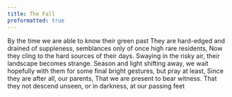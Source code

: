 ```yaml
---
title: The Fall
preformatted: true
---
```

By the time we are able
to know their green past
They are hard-edged and drained
of suppleness, semblances only
of once high rare residents,
Now they cling to the hard
sources of their days.
Swaying in the risky air,
their landscape becomes strange.
Season and light shifting away,
we wait hopefully with them
for some final bright gestures,
but pray at least,
Since they are after all, our parents,
That we are present to bear witness.
That they not descend unseen,
or in darkness, at our passing feet
